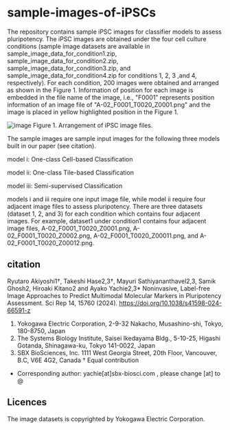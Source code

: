 # sample-images-of-iPSCs
The repository contains sample iPSC images for classifier models to assess pluripotency. The iPSC images are obtained under the four cell culture conditions (sample image datasets are available in sample_image_data_for_condition1.zip, sample_image_data_for_condition2.zip, sample_image_data_for_condition3.zip, and sample_image_data_for_condition4.zip for conditions 1, 2, 3 ,and 4, respectively).
For each condition, 200 images were obtained and arranged as shown in the Figure 1. 
Information of position for each image is embedded in the file name of the image, i.e.,  "F0001" represents position information of an image file of "A-02_F0001_T0020_Z0001.png" and the image is placed in yellow highlighted position in the Figure 1.

![image](https://github.com/TakeshiHase/sample-images-of-iPSCs/assets/8033227/cd060e39-257e-4ddc-a5c6-f3627194d24a)
Figure 1. Arrangement of iPSC image files.


The sample images are sample input images for the following three models built in our paper (see citation).

model i: One-class Cell-based Classification

model ii: One-class Tile-based Classification

model iii: Semi-supervised Classification

models i and iii require one input image file, while model ii require four adjacent image files to assess pluripotency.
There are three datasets (dataset 1, 2, and 3) for each condition which contains four adjacent images.
For example, dataset1 under condition1 contains four adjacent image files, A-02_F0001_T0020_Z0001.png, A-02_F0001_T0020_Z0002.png, A-02_F0001_T0020_Z00011.png, and A-02_F0001_T0020_Z00012.png.

## citation
Ryutaro Akiyoshi1†, Takeshi Hase2,3†, Mayuri Sathiyananthavel2,3, Samik Ghosh2, Hiroaki Kitano2 and Ayako Yachie2,3* Noninvasive, Label-free Image Approaches to Predict Multimodal Molecular Markers in Pluripotency Assessment. Sci Rep 14, 15760 (2024). https://doi.org/10.1038/s41598-024-66591-z

1.	Yokogawa Electric Corporation, 2-9-32 Nakacho, Musashino-shi, Tokyo, 180-8750, Japan
2.	The Systems Biology Institute, Saisei Ikedayama Bldg., 5-10-25, Higashi Gotanda, Shinagawa-ku, Tokyo 141-0022, Japan
3.	SBX BioSciences, Inc. 1111 West Georgia Street, 20th Floor, Vancouver, B.C, V6E 4G2, Canada
†  Equal contribution
* Corresponding author: yachie[at]sbx-biosci.com  , please change [at] to @

## Licences
The image datasets is copyrighted by Yokogawa Electric Corporation.

